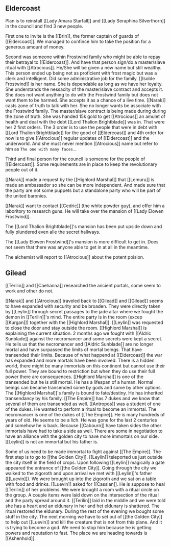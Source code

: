 ## Eldercoast

Plan is to reinstall [[Lady Amara Starfall]] and [[Lady Seraphina Silverthorn]] in the council and find 3 new people.

First one to invite is the [[Brin]], the former captain of guards of [[Eldercoast]]. We managed to confince him to take the position for a generous amount of money.

Second was someone within Frostwind family who might be able to repay their betrayal to [[Eldercoast]]. And have that person sign/do a master/slave ritual with [[Atrocious]]. He/She will be given a new name but still wealthy. This person ended up being not as proficient with frost magic but was a clerk and intelligent. Did some administrative job for the family. [[Isolde Frostwind]] is her name. She is dependable as long as we have her loyalty. She understands the nessacity of the master/slave contract and accepts it. She does not want anything to do with the Frostwind family but does not want them to be harmed. She accepts it as a chance of a live time. [[Narak]] casts zone of truth to talk with her. She no longer wants be associate with the Frostwind family. The master/slave contract is being made during during the zone of truth. She was handed 15k gold to get [[Atrocious]] an amulet of health and deal with the debt [[Lord Thalion Brightblade]] was in. That were her 2 first orders. The 3 order is to use the people that were in debt with [[Lord Thalion Brightblade]] for the good of [[Eldercoast]] and 4th order for now is to give [[Atrocious]] regular updates of [[Eldercoast]] and the underworld. And she must never mention [[Atrocious]] name but refer to him as `The one with many faces.`.

Third and final person for the council is someone for the people of [[Eldercoast]]. Some requirements are in place to keep the revolutionary people out of it.

[[Narak]] made a request by the [[Highlord Marshal]] that [[Lemuru]] is made an ambassador so she can be more independent. And made sure that the party are not some puppets but a standalone party who will be part of the united baronies.

[[Narak]] want to contact [[Cedric]] (the white powder guy), and offer him a laboritory to research guns. He will take over the mansion of [[Lady Elowen Frostwind]].

The [[Lord Thalion Brightblade]]'s mansion has been put upside down and fully plundered even alle the secret hallways.

The [[Lady Elowen Frostwind]]'s mansion is more difficult to get in. Does not seem that there was anyone able to get in at all in the meantime.

The alchemist will report to [[Atrocious]] about the potent poision.

## Gilead

[[Terilin]] and [[Caehanna]] researched the ancient portals, some seem to work and other do not.

[[Narak]] and [[Atrocious]] traveled back to [[Gilead]] and [[Gilead]] seems to have expanded with security and be broaden. They were directly taken by [[Leylin]] through secret passages to the jade altar where we fought the demon in [[Terilin]]'s mind. The entire party is in the room (excep [[Kurgan]]) together with the [[Highlord Marshal]]. [[Leylin]] was requested to close the door and stay outside the room. [[Highlord Marshal]] is explaining the current situation. 2 months ago we fought with [[Aldric Sunblade]] against the necromancer and some secrets were kept a secret. He tells us that the necromancer and [[Aldric Sunblade]] are no longer mortal and have surpassed the limits of mortal beings. That have transended their limits. Because of what happend at [[Eldercoast]] the war has expanded and more mortals have been involved. There is a hidden world, there might be many immortals on this continent but cannot use their full power. They are bound to restriction but when they do use their full power there are consequences. [[Highlord Marshal]] is one of the transended but he is still mortal. He has a lifespan of a human. Normal beings can became transended some by gods and some by other options. The [[Highlord Marshal]]'s family is bound to fate/destiny. He has inherited transendancy by his family. [[The Empire]] has 7 dukes and we know that several of them are transended as well. [[Antropos]] was a student of one of the dukes. He wanted to perform a ritual to become an immortal. The necromancer is one of the dukes of [[The Empire]]. He is many hundreds of years of old. He seems to be a lich. He was gone for the last 2 centuries and somehow he is back. Because [[Cabourn]] have taken sides the other immortals have had to take a side as well. There are some in negotiation to have an alliance with the golden city to have more immortals on our side. [[Leylin]] is not an immortal but his father is.

Some of us need to be made immortal to fight against [[The Empire]]. The first step is to go to [[the Golden City]]. [[Leylin]] teleported us just outside the city itself in the field of crops. Upon following [[Leylin]] magically a gate appeared the entrance of [[the Golden City]]. Going through the city we walked to the zigoroth and upon arrival we met with [[Leylin]]'s father ([[Luevin]]). We were brought up into the zigoroth and we sat on a table with food and drinks. [[Luevin]] asked for [[Cassian]]. He is suppose to heal [[Terilin]] of her problems. We were brought a room with a ritual circle on the group. A couple items were laid down on the intersection of the ritual and the party spread around it. [[Terilin]] laid in the middle and we were told she has a heart and an eldunary in her and het eldunary is shattered. The ritual restored the eldunary. During the rest of the evening we bought some stuff in the city. The next morning we have to set out of [[the Golden City]] to help out [[Luevin]] and kill the creature that is not from this plane. And it is trying to become a god. We need to stop him because he is getting powers and reputation to fast. The place we are heading towards is [[Ashenhold]].